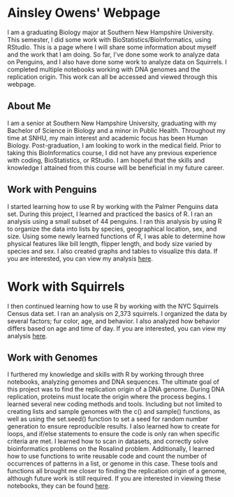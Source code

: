 # Ainsley Owens' Webpage

I am a graduating Biology major at Southern New Hampshire University. This semester, I did some work with BioStatistics/BioInformatics, using RStudio. This is a page where I will share some information about myself and the work that I am doing. So far, I've done some work to analyze data on Penguins, and I also have done some work to analyze data on Squirrels. I completed multiple notebooks working with DNA genomes and the replication origin. This work can all be accessed and viewed through this webpage. 

## About Me

I am a senior at Southern New Hampshire University, graduating with my Bachelor of Science in Biology and a minor in Public Health. Throughout my time at SNHU, my main interest and academic focus has been Human Biology. Post-graduation, I am looking to work in the medical field. Prior to taking this BioInformatics course, I did not have any previous experience with coding, BioStatistics, or RStudio. I am hopeful that the skills and knowledge I attained from this course will be beneficial in my future career.

## Work with Penguins

I started learning how to use R by working with the Palmer Penguins data set. During this project, I learned and practiced the basics of R. I ran an analysis using a small subset of 44 penguins. I ran this analysis by using R to organize the data into lists by species, geographical location, sex, and size. Using some newly learned functions of R, I was able to determine how physical features like bill length, flipper length, and body size varied by species and sex. I also created graphs and tables to visualize this data. If you are interested, you can view my analysis [here](https://ainsleyowens.github.io/BioStatisticsAnalysis/PalmerPenguinsAnalysis.html).

# Work with Squirrels
I then continued learning how to use R by working with the NYC Squirrels Census data set. I ran an analysis on 2,373 squirrels. I organized the data by several factors; fur color, age, and behavior. I also analyzed how behavior differs based on age and time of day. If you are interested, you can view my analysis [here](https://ainsleyowens.github.io/BioStatisticsAnalysis/SquirrelAnalysis.html).

## Work with Genomes

I furthered my knowledge and skills with R by working through three notebooks, analyzing genomes and DNA sequences. The ultimate goal of this project was to find the replication origin of a DNA genome. During DNA replication, proteins must locate the origin where the process begins. I learned several new coding methods and tools. Including but not limited to creating lists and sample genomes with the c() and sample() functions, as well as using the set.seed() function to set a seed for random number generation to ensure reproducible results. I also learned how to create for loops, and if/else statements to ensure the code is only ran when specific criteria are met. I learned how to scan in datasets, and correctly solve bioinformatics problems on the Rosalind problem. Additionally, I learned how to use functions to write reusable code and count the number of occurrences of patterns in a list, or genome in this case. These tools and functions all brought me closer to finding the replication origin of a genome, although future work is still required.
If you are interested in viewing these notebooks, they can be found [here](https://agmath.github.io/BIO4ST1_Group3/Replication_Ainsley_Owens.html). 
